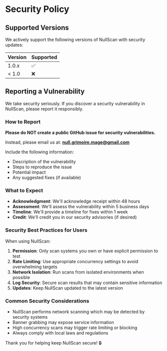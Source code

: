 # Security Policy

## Supported Versions

We actively support the following versions of NullScan with security updates:

| Version | Supported          |
| ------- | ------------------ |
| 1.0.x   | :white_check_mark: |
| < 1.0   | :x:                |

## Reporting a Vulnerability

We take security seriously. If you discover a security vulnerability in NullScan, please report it responsibly.

### How to Report

**Please do NOT create a public GitHub issue for security vulnerabilities.**

Instead, please email us at: **null.grimoire.mage@gmail.com**

Include the following information:
- Description of the vulnerability
- Steps to reproduce the issue
- Potential impact
- Any suggested fixes (if available)

### What to Expect

- **Acknowledgment**: We'll acknowledge receipt within 48 hours
- **Assessment**: We'll assess the vulnerability within 5 business days
- **Timeline**: We'll provide a timeline for fixes within 1 week
- **Credit**: We'll credit you in our security advisories (if desired)

### Security Best Practices for Users

When using NullScan:

1. **Permission**: Only scan systems you own or have explicit permission to test
2. **Rate Limiting**: Use appropriate concurrency settings to avoid overwhelming targets
3. **Network Isolation**: Run scans from isolated environments when possible
4. **Log Security**: Secure scan results that may contain sensitive information
5. **Updates**: Keep NullScan updated to the latest version

### Common Security Considerations

- NullScan performs network scanning which may be detected by security systems
- Banner grabbing may expose service information
- High concurrency scans may trigger rate limiting or blocking
- Always comply with local laws and regulations

Thank you for helping keep NullScan secure! 🔒
